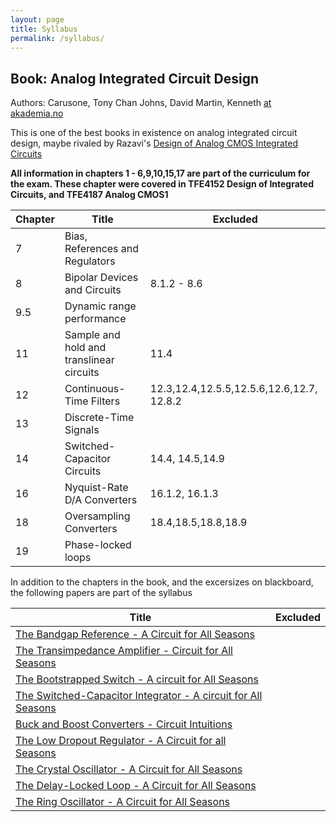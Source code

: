 ```yaml
---
layout: page 
title: Syllabus
permalink: /syllabus/ 
---
```




## Book: Analog Integrated Circuit Design
Authors: Carusone, Tony Chan Johns, David Martin, Kenneth [at akademia.no](https://www.akademika.no/analog-integrated-circuit-design/carusone-tony-chan/johns-david/martin-kenneth/9781118092330)

This is one of the best books in
existence on analog integrated circuit design, maybe rivaled by Razavi's [Design of Analog CMOS Integrated Circuits](https://www.amazon.com/Design-Analog-CMOS-Integrated-Circuits/dp/0072380322)

**All information in chapters 1 - 6,9,10,15,17 are part of the curriculum for the
exam. These chapter were covered in TFE4152 Design of Integrated Circuits, and
TFE4187 Analog CMOS1**

| Chapter | Title                                    | Excluded                                          |
|---------|------------------------------------------|---------------------------------------------------|
| 7       | Bias, References and Regulators          |                                                   |
| 8       | Bipolar Devices and Circuits             | 8.1.2 - 8.6                                       |
| 9.5     | Dynamic range performance                |                                                   |
| 11      | Sample and hold and translinear circuits | 11.4                                              |
| 12      | Continuous-Time Filters                  | 12.3,12.4,12.5.5,12.5.6,12.6,12.7, 12.8.2 |
| 13      | Discrete-Time Signals                    |                                                   |
| 14      | Switched-Capacitor Circuits              | 14.4, 14.5,14.9                                   |
| 16      | Nyquist-Rate D/A Converters              | 16.1.2, 16.1.3                                    |
| 18      | Oversampling Converters                  | 18.4,18.5,18.8,18.9                               |
| 19      | Phase-locked loops                       |                                                   |

In addition to the chapters in the book, and the excersizes on blackboard,  the following papers are part of the
syllabus

| Title                                                                                                         | Excluded |
|---------------------------------------------------------------------------------------------------------------|----------|
| [The Bandgap Reference - A Circuit for All Seasons](https://ieeexplore.ieee.org/document/7559954)             |          |
| [The Transimpedance Amplifier - Circuit for All Seasons](https://ieeexplore.ieee.org/document/8635350)        |          |
| [The Bootstrapped Switch - A circuit for All Seasons](https://ieeexplore.ieee.org/document/7258484)           |          |
| [The Switched-Capacitor Integrator - A circuit for All Seasons](https://ieeexplore.ieee.org/document/7829485) |          |
| [Buck and Boost Converters - Circuit Intuitions](https://ieeexplore.ieee.org/document/9622191)                |          |
| [The Low Dropout Regulator - A Circuit for all Seasons](https://ieeexplore.ieee.org/document/8741287)         |          |
| [The Crystal Oscillator - A Circuit for All Seasons](https://ieeexplore.ieee.org/document/7954123)            |          |
| [The Delay-Locked Loop - A Circuit for All Seasons ](https://ieeexplore.ieee.org/document/8447468)            |          |
| [The Ring Oscillator - A Circuit for All Seasons ](https://ieeexplore.ieee.org/document/8901474)              |          |


